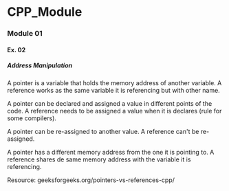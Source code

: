 # CPP_Module

### Module 01
#### Ex. 02

##### Address Manipulation

A pointer is a variable that holds the memory address of another variable.
A reference works as the same variable it is referencing but with other name. 

A pointer can be declared and assigned a value in different points of the code.
A reference needs to be assigned a value when it is declares (rule for some compilers).

A pointer can be re-assigned to another value.
A reference can't be re-assigned.

A pointer has a different memory address from the one it is pointing to.
A reference shares de same memory address with the variable it is referencing.

Resource:
geeksforgeeks.org/pointers-vs-references-cpp/